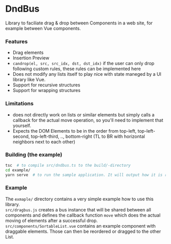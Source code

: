 # DndBus

Library to faciliate drag & drop between Components in a web site, for example between Vue components.

### Features
* Drag elements
* Insertion Preview
* `candrop(el, src, src_idx, dst, dst_idx)` if the user can only drop following custom rules, these rules can be implemented here
* Does not modify any lists itself to play nice with state maneged by a UI library like Vue.
* Support for recursive structures
* Support for wrapping structures

### Limitations
* does not directly work on lists or similar elements but simply calls a callback for the actual move operation, so you'll need to implement that yourself.
* Expects the DOM Elements to be in the order from top-left, top-left-second, top-left-third, .., bottom-right (TL to BR with horizontal neighbors next to each other)

### Building (the example)
```bash
tsc  # to compile src/dndbus.ts to the build/-directory
cd example/
yarn serve  # to run the sample application. It will output how it is reachable with your browser
```

### Example

The `exmaple/` directory contains a very simple example how to use this library. \
`src/dragbus.js` creates a bus instance that will be shared between all components and defines the callback function `move` which does the actual moving of elements after a successful drop. \
`src/components/SortableList.vue` contains an example component with draggable elements. Those can then be reordered or dragged to the other List.
